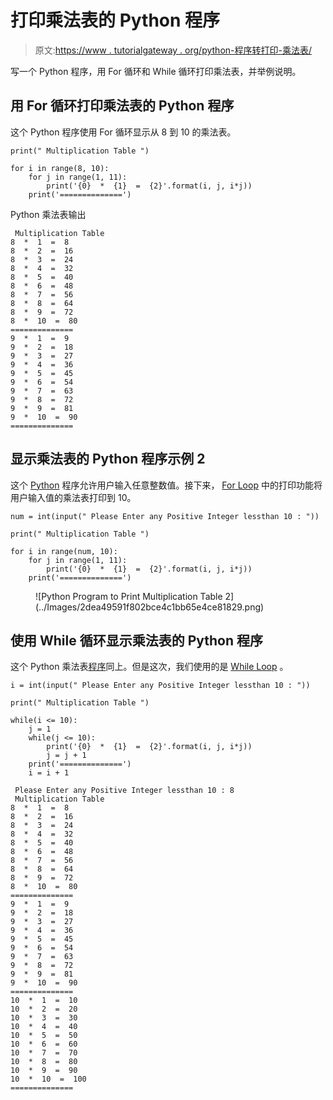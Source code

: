 # 打印乘法表的 Python 程序

> 原文:[https://www . tutorialgateway . org/python-程序转打印-乘法表/](https://www.tutorialgateway.org/python-program-to-print-multiplication-table/)

写一个 Python 程序，用 For 循环和 While 循环打印乘法表，并举例说明。

## 用 For 循环打印乘法表的 Python 程序

这个 Python 程序使用 For 循环显示从 8 到 10 的乘法表。

```
print(" Multiplication Table ")

for i in range(8, 10):
    for j in range(1, 11):
        print('{0}  *  {1}  =  {2}'.format(i, j, i*j))
    print('==============')
```

Python 乘法表输出

```
 Multiplication Table 
8  *  1  =  8
8  *  2  =  16
8  *  3  =  24
8  *  4  =  32
8  *  5  =  40
8  *  6  =  48
8  *  7  =  56
8  *  8  =  64
8  *  9  =  72
8  *  10  =  80
==============
9  *  1  =  9
9  *  2  =  18
9  *  3  =  27
9  *  4  =  36
9  *  5  =  45
9  *  6  =  54
9  *  7  =  63
9  *  8  =  72
9  *  9  =  81
9  *  10  =  90
==============
```

## 显示乘法表的 Python 程序示例 2

这个 [Python](https://www.tutorialgateway.org/python-tutorial/) 程序允许用户输入任意整数值。接下来， [For Loop](https://www.tutorialgateway.org/python-for-loop/) 中的打印功能将用户输入值的乘法表打印到 10。

```
num = int(input(" Please Enter any Positive Integer lessthan 10 : "))

print(" Multiplication Table ")

for i in range(num, 10):
    for j in range(1, 11):
        print('{0}  *  {1}  =  {2}'.format(i, j, i*j))
    print('==============')
```

<figure class="wp-block-image">![Python Program to Print Multiplication Table 2](../Images/2dea49591f802bce4c1bb65e4ce81829.png)</figure>

## 使用 While 循环显示乘法表的 Python 程序

这个 Python 乘法表[程序](https://www.tutorialgateway.org/python-programming-examples/)同上。但是这次，我们使用的是 [While Loop](https://www.tutorialgateway.org/python-while-loop/) 。

```
i = int(input(" Please Enter any Positive Integer lessthan 10 : "))

print(" Multiplication Table ")

while(i <= 10):
    j = 1
    while(j <= 10):
        print('{0}  *  {1}  =  {2}'.format(i, j, i*j))
        j = j + 1
    print('==============')
    i = i + 1
```

```
 Please Enter any Positive Integer lessthan 10 : 8
 Multiplication Table 
8  *  1  =  8
8  *  2  =  16
8  *  3  =  24
8  *  4  =  32
8  *  5  =  40
8  *  6  =  48
8  *  7  =  56
8  *  8  =  64
8  *  9  =  72
8  *  10  =  80
==============
9  *  1  =  9
9  *  2  =  18
9  *  3  =  27
9  *  4  =  36
9  *  5  =  45
9  *  6  =  54
9  *  7  =  63
9  *  8  =  72
9  *  9  =  81
9  *  10  =  90
==============
10  *  1  =  10
10  *  2  =  20
10  *  3  =  30
10  *  4  =  40
10  *  5  =  50
10  *  6  =  60
10  *  7  =  70
10  *  8  =  80
10  *  9  =  90
10  *  10  =  100
==============
```